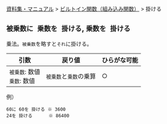 [資料集・マニュアル](../../ja.md) > [ビルトイン関数（組み込み関数）](../built_ins.md) > 掛ける

## `被乗数に 乗数を 掛ける`, `乗数を 掛ける`

乗法。`被乗数`を略すと`それ`に掛ける。

| 引数                           | 戻り値                 | ひらがな可能 |
| ------------------------------ | ---------------------- | ------------ |
| `被乗数`: 数値<br>`乗数`: 数値 | `被乗数`と`乗数`の乗算 | ○           |

例）

```
60に 60を 掛ける ※ 3600
24を 掛ける      ※ 86400
```